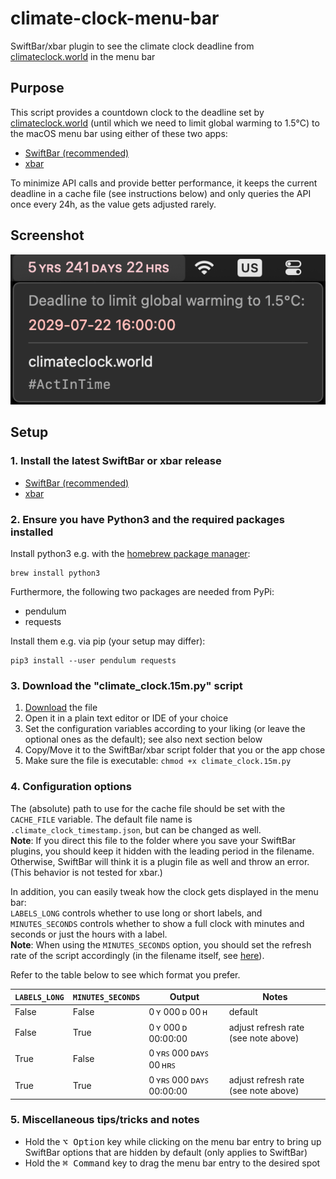 # climate-clock-menu-bar

SwiftBar/xbar plugin to see the climate clock deadline from [climateclock.world](https://climateclock.world/) in the menu bar


## Purpose

This script provides a countdown clock to the deadline set by [climateclock.world](https://climateclock.world/) (until which we need to limit global warming to 1.5°C) to the macOS menu bar using either of these two apps:
- [SwiftBar (recommended)](https://github.com/swiftbar/SwiftBar)
- [xbar](https://xbarapp.com/)

To minimize API calls and provide better performance, it keeps the current deadline in a cache file (see instructions below) and only queries the API once every 24h, as the value gets adjusted rarely.


## Screenshot

![Screenshot](./screenshot.png)


## Setup

### 1. Install the latest SwiftBar or xbar release

- [SwiftBar (recommended)](https://github.com/swiftbar/SwiftBar)
- [xbar](https://xbarapp.com/)


### 2. Ensure you have Python3 and the required packages installed

Install python3 e.g. with the [homebrew package manager](https://brew.sh):
```shell
brew install python3
```

Furthermore, the following two packages are needed from PyPi:
- pendulum
- requests

Install them e.g. via pip (your setup may differ):
```shell
pip3 install --user pendulum requests
```


### 3. Download the "climate_clock.15m.py" script

1. [Download](https://github.com/niklasbogensperger/climate-clock-menu-bar/blob/main/climate_clock.15m.py) the file
2. Open it in a plain text editor or IDE of your choice
3. Set the configuration variables according to your liking (or leave the optional ones as the default); see also next section below
4. Copy/Move it to the SwiftBar/xbar script folder that you or the app chose
5. Make sure the file is executable: `chmod +x climate_clock.15m.py`


### 4. Configuration options

The (absolute) path to use for the cache file should be set with the `CACHE_FILE` variable. The default file name is `.climate_clock_timestamp.json`, but can be changed as well.<br />
**Note**: If you direct this file to the folder where you save your SwiftBar plugins, you should keep it hidden with the leading period in the filename. Otherwise, SwiftBar will think it is a plugin file as well and throw an error. (This behavior is not tested for xbar.)

In addition, you can easily tweak how the clock gets displayed in the menu bar:<br />
`LABELS_LONG` controls whether to use long or short labels, and `MINUTES_SECONDS` controls whether to show a full clock with minutes and seconds or just the hours with a label.<br />
**Note**: When using the `MINUTES_SECONDS` option, you should set the refresh rate of the script accordingly (in the filename itself, see [here](https://github.com/swiftbar/SwiftBar#plugin-naming)). 

Refer to the table below to see which format you prefer.

| `LABELS_LONG` | `MINUTES_SECONDS` | Output                  | Notes                                |
| ------------- | ----------------- | ----------------------- | ------------------------------------ |
| False         | False             | 0 ʏ 000 ᴅ 00 ʜ          | default                              |
| False         | True              | 0 ʏ 000 ᴅ 00:00:00      | adjust refresh rate (see note above) |
| True          | False             | 0 ʏʀꜱ 000 ᴅᴀʏꜱ 00 ʜʀꜱ   |                                      |
| True          | True              | 0 ʏʀꜱ 000 ᴅᴀʏꜱ 00:00:00 | adjust refresh rate (see note above) |


### 5. Miscellaneous tips/tricks and notes

- Hold the <kbd>⌥ Option</kbd> key while clicking on the menu bar entry to bring up SwiftBar options that are hidden by default (only applies to SwiftBar)
- Hold the <kbd>⌘ Command</kbd> key to drag the menu bar entry to the desired spot

